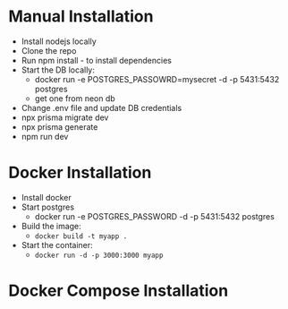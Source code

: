 # Manual Installation
- Install nodejs locally
- Clone the repo 
- Run npm install - to install dependencies
- Start the DB locally:
    - docker run -e POSTGRES_PASSOWRD=mysecret -d -p 5431:5432 postgres
    - get one from neon db
- Change .env file and update DB credentials
- npx prisma migrate dev
- npx prisma generate
- npm run dev


# Docker Installation
- Install docker
- Start postgres
    - docker run -e POSTGRES_PASSWORD -d -p 5431:5432 postgres
- Build the image:
    - `docker build -t myapp .`
- Start the container:
    - `docker run -d -p 3000:3000 myapp`


# Docker Compose Installation